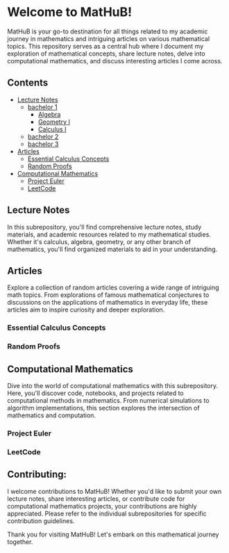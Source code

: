 # Welcome to MatHuB!

MatHuB is your go-to destination for all things related to my academic journey in mathematics and intriguing articles on various mathematical topics. 
This repository serves as a central hub where I document my exploration of mathematical concepts, share lecture notes, delve into computational mathematics, and discuss interesting articles I come across.


## Contents 
- [Lecture Notes](#lecture-notes)
  - [bachelor 1](#bachelor-1)
    - [Algebra](#algebra)
    - [Geometry I](#geometry-i)
    - [Calculus I](#calculus-i)
  - [bachelor 2](#bachelor-2)
  - [bachelor 3](#bachelor-3)
- [Articles](#articles)
  - [Essential Calculus Concepts](#essential-calculus-concepts)
  - [Random Proofs](#random-proofs)
- [Computational Mathematics](#computational-mathematics)
  - [Project Euler](#project-euler)
  - [LeetCode](#leetcode)


## Lecture Notes
In this subrepository, you'll find comprehensive lecture notes, study materials, and academic resources related to my mathematical studies. 
Whether it's calculus, algebra, geometry, or any other branch of mathematics, you'll find organized materials to aid in your understanding.

## Articles
Explore a collection of random articles covering a wide range of intriguing math topics. 
From explorations of famous mathematical conjectures to discussions on the applications of mathematics in everyday life, these articles aim to inspire curiosity and deeper exploration.

### Essential Calculus Concepts
### Random Proofs


## Computational Mathematics
Dive into the world of computational mathematics with this subrepository. 
Here, you'll discover code, notebooks, and projects related to computational methods in mathematics. 
From numerical simulations to algorithm implementations, this section explores the intersection of mathematics and computation.

### Project Euler
### LeetCode







## Contributing:
I welcome contributions to MatHuB! Whether you'd like to submit your own lecture notes, share interesting articles, or contribute code for computational mathematics projects, your contributions are highly appreciated. 
Please refer to the individual subrepositories for specific contribution guidelines.

Thank you for visiting MatHuB! Let's embark on this mathematical journey together.
